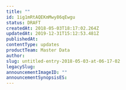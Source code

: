 ```yaml
---
title: ""
id: 1ig1mRtAQEKmMwy86qEwgu
status: DRAFT
createdAt: 2018-05-03T18:17:02.264Z
updatedAt: 2019-12-31T15:12:53.481Z
publishedAt: 
contentType: updates
productTeam: Master Data
author: 
slug: untitled-entry-2018-05-03-at-06-17-02
legacySlug: 
announcementImageID: ""
announcementSynopsisES: 
---
```




